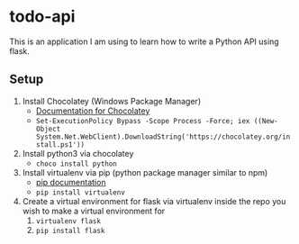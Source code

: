 # todo-api

This is an application I am using to learn how to write a Python API using flask.

## Setup

1. Install Chocolatey (Windows Package Manager) 
    * [Documentation for Chocolatey](https://chocolatey.org/)
    * ```Set-ExecutionPolicy Bypass -Scope Process -Force; iex ((New-Object System.Net.WebClient).DownloadString('https://chocolatey.org/install.ps1'))```
1. Install python3 via chocolatey
    * ```choco install python```
1. Install virtualenv via pip (python package manager similar to npm)
    * [pip documentation](https://pypi.org/project/pip/)
    * ```pip install virtualenv```
1. Create a virtual environment for flask via virtualenv inside the repo you wish to make a virtual environment for
    1. ```virtualenv flask```
    1. ```pip install flask```